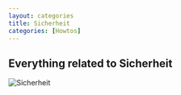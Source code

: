 ```yaml
---
layout: categories
title: Sicherheit
categories: [Howtos]
---
```

## Everything related to Sicherheit

![Sicherheit](../../img/security_linux4.webp)

